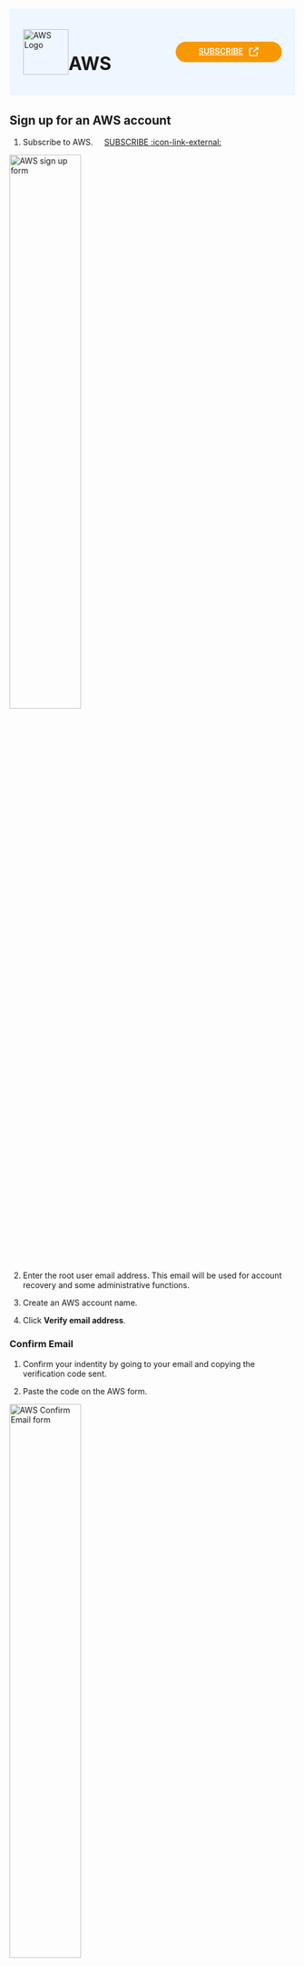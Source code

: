 #

<div class="header">
  <div class="inner">
    <img src="/static/images/logos/aws-logo.jpg" alt="AWS Logo">
    <div>
      <h1>AWS</h1>
    </div>
  </div>
  <a href="https://signin.aws.amazon.com/signup?request_type=register" rel="noopener noreferrer" target="_blank" style="background-color: #f99700; color: #fff; padding: .5rem 2.5rem; border-radius: 20px; font-weight: 600; display: inline-flex;">SUBSCRIBE <span style="padding-left: .5rem; display: inline-flex; align-items: center;"><svg xmlns="http://www.w3.org/2000/svg" viewBox="0 0 16 16" width="20" height="20" fill="#fff"><path d="M3.75 2h3.5a.75.75 0 0 1 0 1.5h-3.5a.25.25 0 0 0-.25.25v8.5c0 .138.112.25.25.25h8.5a.25.25 0 0 0 .25-.25v-3.5a.75.75 0 0 1 1.5 0v3.5A1.75 1.75 0 0 1 12.25 14h-8.5A1.75 1.75 0 0 1 2 12.25v-8.5C2 2.784 2.784 2 3.75 2Zm6.854-1h4.146a.25.25 0 0 1 .25.25v4.146a.25.25 0 0 1-.427.177L13.03 4.03 9.28 7.78a.751.751 0 0 1-1.042-.018.751.751 0 0 1-.018-1.042l3.75-3.75-1.543-1.543A.25.25 0 0 1 10.604 1Z"></path></svg></span></a>
</div>

## Sign up for an AWS account

1. Subscribe to AWS. <a href="https://signin.aws.amazon.com/signup?request_type=register" target="_blank" class="btn-orange-sm" style="margin-left: 1rem;">SUBSCRIBE <span>:icon-link-external:</span></a>

<p><img src="/static/images/aws/aws-sign-up-form.jpg" alt="AWS sign up form" style="width: 50%;"></p>

2. Enter the root user email address. This email will be used for account recovery and some administrative functions.

3. Create an AWS account name.

4. Click <span class="text-orange">**Verify email address**</span>.

### Confirm Email

1. Confirm your indentity by going to your email and copying the verification code sent.

2. Paste the code on the AWS form.

<p><img src="/static/images/aws/aws-confirm-email.jpg" alt="AWS Confirm Email form" style="width: 50%;"></p>

### Create Password

1. Create your root user password.

2. Confirm your root user password.

<p><img src="/static/images/aws/aws-create-password.jpg" alt="AWS Create Password form" style="width: 50%;"></p>

3. <span class="text-orange">**Continue to step 2**</span>.

### Contact Information

1. Select the type of account.
  - **Business** - for your work, school, or organization.
  - **Personal** - for your own projects.

2. Fill out the rest of the form with your personal information.

<p><img src="/static/images/aws/aws-contact-information.jpg" alt="AWS Billing Information form" style="width: 50%;"></p>

3. <span class="text-orange">**Continue to step 3**</span>.

### Billing Information

1. Set up your billing information.

<p><img src="/static/images/aws/aws-billing-info.jpg" alt="AWS Billing Information form" style="width: 50%;"></p>

2. <span class="text-orange">**Continue to step 4**</span>.

### Confirm Identity

1. Choose how you would like to receive the verification code on your phone.

<p><img src="/static/images/aws/aws-confirm-identity.jpg" alt="Confirm Identity form" style="width: 50%;"></p>

2. Type your phone number.

3. Type the characters shows in the security check picture.

4. <span class="text-orange">**Continue**</span>.

5. Paste the verification code sent to your phone.

6. <span class="text-orange">**Continue to step 5**</span>.

### Select Support Plan

1. Choose between the plans offered.

<p><img src="/static/images/aws/aws-support-plans.jpg" alt="Support Plans" style="width: 50%;"></p>

2. <span class="text-orange">**Complete sign up**</span>.

Congratulations! You have signed up for an AWS account. You can go to your <a href="https://console.aws.amazon.com/" target="_blank">AWS Management Console</a>.

<p><img src="/static/images/aws/aws-congratulations.jpg" alt="Congratulations" style="width: 30%;"></p>

<style>
  /* Headers */
  .header {
    display: flex;
    align-items: center;
    justify-content: space-between;
    padding: 2rem 1.5rem;
    margin-bottom: 2rem;
    background-color: #eef6ff;
  }
  .header .inner {
    display: flex;
    align-items: center;
    justify-content: start;
  }
  .header img {
    width: 80px;
  }
  .header h1 {
    margin-left: 0;
    font-size: 2rem;
    margin-bottom: 0.25rem;
  }
  .header p {
    padding-left: 2rem;
    margin-bottom: 0;
  }
</style>